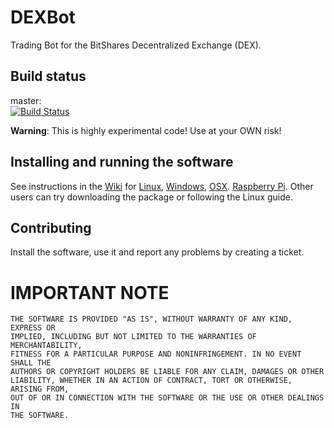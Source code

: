 # DEXBot

Trading Bot for the BitShares Decentralized Exchange (DEX).

## Build status

master:  
[![Build Status](https://travis-ci.org/Codaone/DEXBot.svg?branch=master)](https://travis-ci.org/Codaone/DEXBot)


**Warning**: This is highly experimental code! Use at your OWN risk!

## Installing and running the software

See instructions in the [Wiki](https://github.com/Codaone/DEXBot/wiki) for [Linux](https://github.com/Codaone/DEXBot/wiki/Setup-Guide-for-Linux), [Windows](https://github.com/Codaone/DEXBot/wiki/Setup-Guide-for-Windows), [OSX](https://github.com/Codaone/DEXBot/wiki/Setup-Guide-for-Mac-OS-X). [Raspberry Pi](https://github.com/Codaone/DEXBot/wiki/Setup-guide-for-Raspberry-Pi). Other users can try downloading the package or following the Linux guide.

## Contributing

Install the software, use it and report any problems by creating a ticket.

# IMPORTANT NOTE

    THE SOFTWARE IS PROVIDED "AS IS", WITHOUT WARRANTY OF ANY KIND, EXPRESS OR
    IMPLIED, INCLUDING BUT NOT LIMITED TO THE WARRANTIES OF MERCHANTABILITY,
    FITNESS FOR A PARTICULAR PURPOSE AND NONINFRINGEMENT. IN NO EVENT SHALL THE
    AUTHORS OR COPYRIGHT HOLDERS BE LIABLE FOR ANY CLAIM, DAMAGES OR OTHER
    LIABILITY, WHETHER IN AN ACTION OF CONTRACT, TORT OR OTHERWISE, ARISING FROM,
    OUT OF OR IN CONNECTION WITH THE SOFTWARE OR THE USE OR OTHER DEALINGS IN
    THE SOFTWARE.
